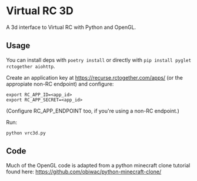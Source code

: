 # Virtual RC 3D

A 3d interface to Virtual RC with Python and OpenGL.

## Usage

You can install deps with `poetry install` or directly with `pip install pyglet rctogether aiohttp`.

Create an application key at https://recurse.rctogether.com/apps/ (or the appropiate non-RC endpoint) and configure:

```
export RC_APP_ID=<app_id>
export RC_APP_SECRET=<app_id>
```

(Configure RC_APP_ENDPOINT too, if you're using a non-RC endpoint.)


Run:

```
python vrc3d.py
```

## Code

Much of the OpenGL code is adapted from a python minecraft clone tutorial found here: https://github.com/obiwac/python-minecraft-clone/
